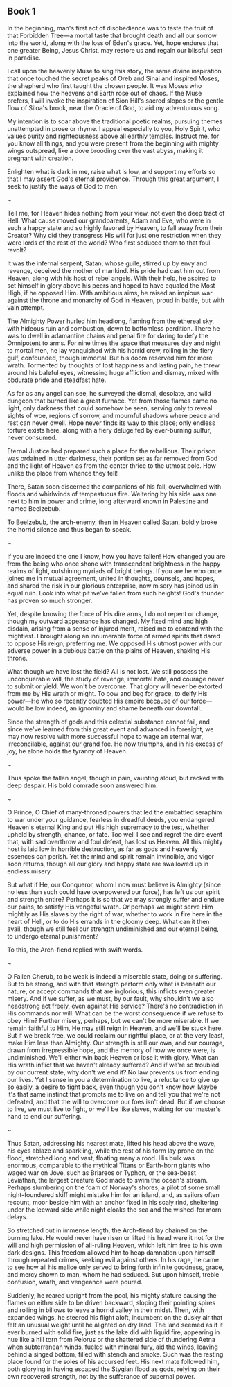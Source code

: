 ## Book 1

In the beginning, man's first act of disobedience was to taste the fruit of that Forbidden Tree—a mortal taste that brought death and all our sorrow into the world, along with the loss of Eden's grace. Yet, hope endures that one greater Being, Jesus Christ, may restore us and regain our blissful seat in paradise.

I call upon the heavenly Muse to sing this story, the same divine inspiration that once touched the secret peaks of Oreb and Sinai and inspired Moses, the shepherd who first taught the chosen people. It was Moses who explained how the heavens and Earth rose out of chaos. If the Muse prefers, I will invoke the inspiration of Sion Hill's sacred slopes or the gentle flow of Siloa's brook, near the Oracle of God, to aid my adventurous song.

My intention is to soar above the traditional poetic realms, pursuing themes unattempted in prose or rhyme. I appeal especially to you, Holy Spirit, who values purity and righteousness above all earthly temples. Instruct me, for you know all things, and you were present from the beginning with mighty wings outspread, like a dove brooding over the vast abyss, making it pregnant with creation.

Enlighten what is dark in me, raise what is low, and support my efforts so that I may assert God's eternal providence. Through this great argument, I seek to justify the ways of God to men.

~

Tell me, for Heaven hides nothing from your view, not even the deep tract of Hell. What cause moved our grandparents, Adam and Eve, who were in such a happy state and so highly favored by Heaven, to fall away from their Creator? Why did they transgress His will for just one restriction when they were lords of the rest of the world? Who first seduced them to that foul revolt?

It was the infernal serpent, Satan, whose guile, stirred up by envy and revenge, deceived the mother of mankind. His pride had cast him out from Heaven, along with his host of rebel angels. With their help, he aspired to set himself in glory above his peers and hoped to have equaled the Most High, if he opposed Him. With ambitious aims, he raised an impious war against the throne and monarchy of God in Heaven, proud in battle, but with vain attempt.

The Almighty Power hurled him headlong, flaming from the ethereal sky, with hideous ruin and combustion, down to bottomless perdition. There he was to dwell in adamantine chains and penal fire for daring to defy the Omnipotent to arms.
For nine times the space that measures day and night to mortal men, he lay vanquished with his horrid crew, rolling in the fiery gulf, confounded, though immortal. But his doom reserved him for more wrath. Tormented by thoughts of lost happiness and lasting pain, he threw around his baleful eyes, witnessing huge affliction and dismay, mixed with obdurate pride and steadfast hate.

As far as any angel can see, he surveyed the dismal, desolate, and wild dungeon that burned like a great furnace. Yet from those flames came no light, only darkness that could somehow be seen, serving only to reveal sights of woe, regions of sorrow, and mournful shadows where peace and rest can never dwell. Hope never finds its way to this place; only endless torture exists here, along with a fiery deluge fed by ever-burning sulfur, never consumed.

Eternal Justice had prepared such a place for the rebellious. Their prison was ordained in utter darkness, their portion set as far removed from God and the light of Heaven as from the center thrice to the utmost pole. How unlike the place from whence they fell!

There, Satan soon discerned the companions of his fall, overwhelmed with floods and whirlwinds of tempestuous fire. Weltering by his side was one next to him in power and crime, long afterward known in Palestine and named Beelzebub.

To Beelzebub, the arch-enemy, then in Heaven called Satan, boldly broke the horrid silence and thus began to speak.


~

If you are indeed the one I know, how you have fallen! How changed you are from the being who once shone with transcendent brightness in the happy realms of light, outshining myriads of bright beings. If you are he who once joined me in mutual agreement, united in thoughts, counsels, and hopes, and shared the risk in our glorious enterprise, now misery has joined us in equal ruin. Look into what pit we've fallen from such heights! God's thunder has proven so much stronger.

Yet, despite knowing the force of His dire arms, I do not repent or change, though my outward appearance has changed. My fixed mind and high disdain, arising from a sense of injured merit, raised me to contend with the mightiest. I brought along an innumerable force of armed spirits that dared to oppose His reign, preferring me. We opposed His utmost power with our adverse power in a dubious battle on the plains of Heaven, shaking His throne.

What though we have lost the field? All is not lost. We still possess the unconquerable will, the study of revenge, immortal hate, and courage never to submit or yield. We won't be overcome. That glory will never be extorted from me by His wrath or might. To bow and beg for grace, to deify His power—He who so recently doubted His empire because of our force—would be low indeed, an ignominy and shame beneath our downfall.

Since the strength of gods and this celestial substance cannot fail, and since we've learned from this great event and advanced in foresight, we may now resolve with more successful hope to wage an eternal war, irreconcilable, against our grand foe. He now triumphs, and in his excess of joy, he alone holds the tyranny of Heaven.


~

Thus spoke the fallen angel, though in pain, vaunting aloud, but racked with deep despair. His bold comrade soon answered him.

~

O Prince, O Chief of many-throned powers that led the embattled seraphim to war under your guidance, fearless in dreadful deeds, you endangered Heaven's eternal King and put His high supremacy to the test, whether upheld by strength, chance, or fate. Too well I see and regret the dire event that, with sad overthrow and foul defeat, has lost us Heaven. All this mighty host is laid low in horrible destruction, as far as gods and heavenly essences can perish. Yet the mind and spirit remain invincible, and vigor soon returns, though all our glory and happy state are swallowed up in endless misery.

But what if He, our Conqueror, whom I now must believe is Almighty (since no less than such could have overpowered our force), has left us our spirit and strength entire? Perhaps it is so that we may strongly suffer and endure our pains, to satisfy His vengeful wrath. Or perhaps we might serve Him mightily as His slaves by the right of war, whether to work in fire here in the heart of Hell, or to do His errands in the gloomy deep. What can it then avail, though we still feel our strength undiminished and our eternal being, to undergo eternal punishment?

To this, the Arch-fiend replied with swift words.

~

O Fallen Cherub, to be weak is indeed a miserable state, doing or suffering. But to be strong, and with that strength perform only what is beneath our nature, or accept commands that are inglorious, this inflicts even greater misery. And if we suffer, as we must, by our fault, why shouldn't we also headstrong act freely, even against His service? There's no contradiction in His commands nor will. What can be the worst consequence if we refuse to obey Him? Further misery, perhaps, but we can't be more miserable. If we remain faithful to Him, He may still reign in Heaven, and we'll be stuck here. But if we break free, we could reclaim our rightful place, or at the very least, make Him less than Almighty. Our strength is still our own, and our courage, drawn from irrepressible hope, and the memory of how we once were, is undiminished. We'll either win back Heaven or lose it with glory. What can His wrath inflict that we haven't already suffered? And if we're so troubled by our current state, why don't we end it? No law prevents us from ending our lives. Yet I sense in you a determination to live, a reluctance to give up so easily, a desire to fight back, even though you don't know how. Maybe it's that same instinct that prompts me to live on and tell you that we're not defeated, and that the will to overcome our foes isn't dead. But if we choose to live, we must live to fight, or we'll be like slaves, waiting for our master's hand to end our suffering.

~

Thus Satan, addressing his nearest mate, lifted his head above the wave, his eyes ablaze and sparkling, while the rest of his form lay prone on the flood, stretched long and vast, floating many a rood. His bulk was enormous, comparable to the mythical Titans or Earth-born giants who waged war on Jove, such as Briareos or Typhon, or the sea-beast Leviathan, the largest creature God made to swim the ocean's stream. Perhaps slumbering on the foam of Norway's shores, a pilot of some small night-foundered skiff might mistake him for an island, and, as sailors often recount, moor beside him with an anchor fixed in his scaly rind, sheltering under the leeward side while night cloaks the sea and the wished-for morn delays.

So stretched out in immense length, the Arch-fiend lay chained on the burning lake. He would never have risen or lifted his head were it not for the will and high permission of all-ruling Heaven, which left him free to his own dark designs. This freedom allowed him to heap damnation upon himself through repeated crimes, seeking evil against others. In his rage, he came to see how all his malice only served to bring forth infinite goodness, grace, and mercy shown to man, whom he had seduced. But upon himself, treble confusion, wrath, and vengeance were poured.

Suddenly, he reared upright from the pool, his mighty stature causing the flames on either side to be driven backward, sloping their pointing spires and rolling in billows to leave a horrid valley in their midst. Then, with expanded wings, he steered his flight aloft, incumbent on the dusky air that felt an unusual weight until he alighted on dry land. The land seemed as if it ever burned with solid fire, just as the lake did with liquid fire, appearing in hue like a hill torn from Pelorus or the shattered side of thundering Aetna when subterranean winds, fueled with mineral fury, aid the winds, leaving behind a singed bottom, filled with stench and smoke. Such was the resting place found for the soles of his accursed feet. His next mate followed him, both glorying in having escaped the Stygian flood as gods, relying on their own recovered strength, not by the sufferance of supernal power.

